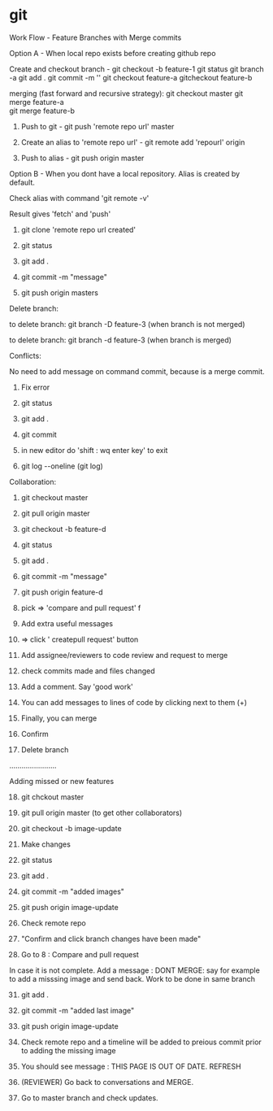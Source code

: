 # git

Work Flow - Feature Branches with Merge commits

Option A - When  local repo exists before creating github repo

Create and checkout branch - git checkout -b feature-1
git status
git branch -a
git add .
git commit -m ''
git checkout feature-a
gitcheckout feature-b

merging (fast forward and recursive strategy):
git checkout master
git merge feature-a   
git merge feature-b  



1. Push to git - git push 'remote repo url' master

2. Create an alias to 'remote repo url' - git remote add 'repourl' origin

3. Push to alias - git push origin master



Option B - When you dont have a local repository. Alias is created by default.

Check alias with command 'git remote -v' 

Result  gives 'fetch' and 'push'

1. git clone 'remote repo url created'

2. git status

3. git add .

4. git commit -m "message"

5. git push origin masters



Delete branch:

to delete branch: git branch -D feature-3 (when branch is not merged)

to delete branch: git branch -d feature-3 (when branch is  merged)


Conflicts:

No need to add message on command commit, because is a merge commit.
1. Fix error

2. git status

3. git add .

4. git commit

5. in new editor do 'shift : wq enter key' to exit

6. git log --oneline (git log)


Collaboration:

1. git checkout master

2. git pull origin master

3. git checkout -b feature-d

4. git status

5. git add .

6. git commit -m "message"

7. git push origin feature-d

8. pick  => 'compare and pull request' f

9. Add extra useful messages

10. => click ' createpull request' button

11. Add assignee/reviewers to code  review and request to merge

12. check commits made and files changed

13. Add a comment. Say 'good work'

14. You can add messages to lines of code by clicking next to them (+)

15. Finally, you can merge

16. Confirm

17. Delete branch

.......................

Adding missed or new features

18. git chckout master

19. git pull origin master  (to get other collaborators)

20. git checkout -b image-update

22. Make changes

23. git status

25. git add .

26. git commit -m "added images"

27. git push origin image-update

28. Check remote repo

29. "Confirm and click branch  changes have been made" 

30. Go to 8 : Compare and pull request

In case it is not complete. Add a message : DONT MERGE:  say for example to add a misssing image and send back.
Work to be done in same branch

31. git add .

32. git commit -m "added last image"

33. git push origin image-update

34. Check remote repo and a timeline will be added to preious commit prior to adding the missing image

35. You should see message : THIS PAGE IS OUT OF DATE. REFRESH

36. (REVIEWER) Go back to conversations and MERGE.

37. Go to master branch and check updates.
